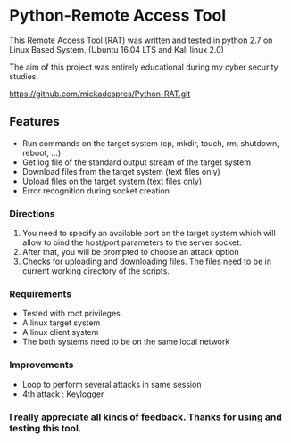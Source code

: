 # Python-Remote Access Tool

This Remote Access Tool (RAT) was written and tested in python 2.7 on Linux Based System. (Ubuntu 16.04 LTS and Kali linux 2.0)

The aim of this project was entirely educational during my cyber security studies.

https://github.com/mickadespres/Python-RAT.git

## Features

* Run commands on the target system (cp, mkdir, touch, rm, shutdown, reboot, ...)
* Get log file of the standard output stream of the target system
* Download files from the target system (text files only)
* Upload files on the target system (text files only)
* Error recognition during socket creation

### Directions

1. You need to specify an available port on the target system which will allow to bind the host/port parameters to the server socket.
2. After that, you will be prompted to choose an attack option
3. Checks for uploading and downloading files. The files need to be in current working directory of the scripts.


### Requirements

* Tested with root privileges
* A linux target system
* A linux client system
* The both systems need to be on the same local network

### Improvements 

* Loop to perform several attacks in same session
* 4th attack : Keylogger

### I really appreciate all kinds of feedback. Thanks for using and testing this tool.
